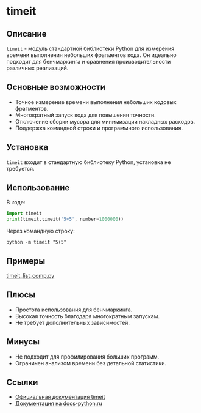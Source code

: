 # timeit

## Описание
`timeit` - модуль стандартной библиотеки Python для измерения времени выполнения небольших фрагментов кода. Он идеально подходит для бенчмаркинга и сравнения производительности различных реализаций.

## Основные возможности
- Точное измерение времени выполнения небольших кодовых фрагментов.
- Многократный запуск кода для повышения точности.
- Отключение сборки мусора для минимизации накладных расходов.
- Поддержка командной строки и программного использования.

## Установка
`timeit` входит в стандартную библиотеку Python, установка не требуется.

## Использование
В коде:
```python
import timeit
print(timeit.timeit('5+5', number=1000000))
```
Через командную строку:
```
python -m timeit "5+5"
```

## Примеры
[timeit_list_comp.py](../examples/timeit_list_comp.py)
<!-- ([timeit_RUF005.py](../examples/timeit_RUF005.py)) -->

## Плюсы
- Простота использования для бенчмаркинга.
- Высокая точность благодаря многократным запускам.
- Не требует дополнительных зависимостей.

## Минусы
- Не подходит для профилирования больших программ.
- Ограничен анализом времени без детальной статистики.

## Ссылки
- [Официальная документация timeit](https://docs.python.org/3/library/timeit.html)
- [Документация на docs-python.ru](https://docs-python.ru/standart-library/modul-timeit-python)